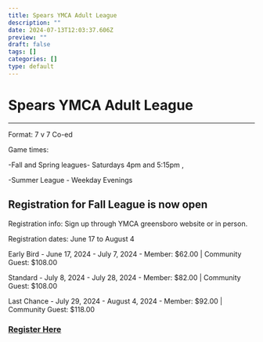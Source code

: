 ```yaml
---
title: Spears YMCA Adult League
description: ""
date: 2024-07-13T12:03:37.606Z
preview: ""
draft: false
tags: []
categories: []
type: default
---
```


# Spears YMCA Adult League
----------------


Format: 7 v 7 Co-ed

Game times: 

  -Fall and Spring leagues- Saturdays 4pm and 5:15pm , 

  -Summer League - Weekday Evenings

## Registration for Fall League is now open

Registration info: Sign up through YMCA greensboro website or in person.


Registration dates: June 17 to August 4

Early Bird - June 17, 2024 - July 7, 2024 - Member: $62.00 | Community Guest: $108.00

Standard - July 8, 2024 - July 28, 2024 - Member: $82.00 | Community Guest: $108.00

Last Chance - July 29, 2024 - August 4, 2024 - Member: $92.00 | Community Guest: $118.00

### [Register Here](https://anc.apm.activecommunities.com/ymcagreensboro/activity/search/detail/9406?onlineSiteId=1&locale=en-US&from_original_cui=true) 



           